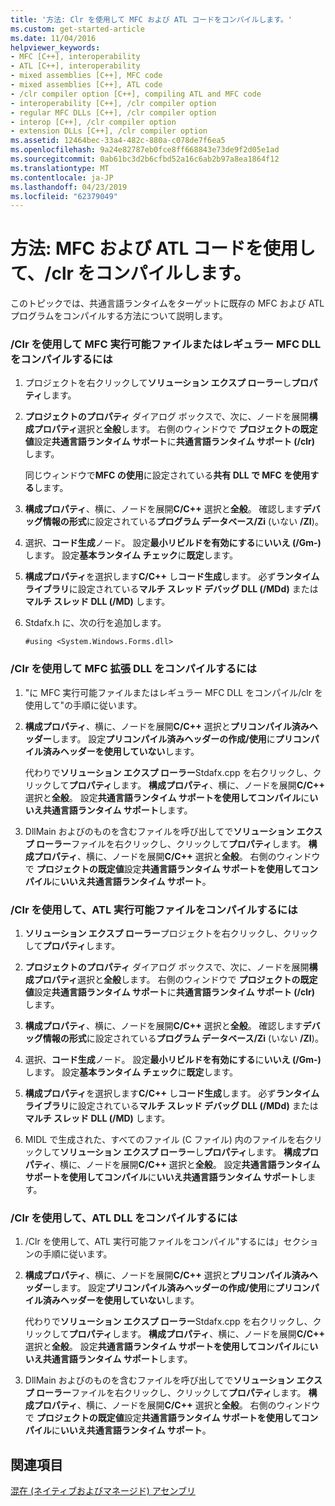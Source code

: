 ```yaml
---
title: '方法: Clr を使用して MFC および ATL コードをコンパイルします。'
ms.custom: get-started-article
ms.date: 11/04/2016
helpviewer_keywords:
- MFC [C++], interoperability
- ATL [C++], interoperability
- mixed assemblies [C++], MFC code
- mixed assemblies [C++], ATL code
- /clr compiler option [C++], compiling ATL and MFC code
- interoperability [C++], /clr compiler option
- regular MFC DLLs [C++], /clr compiler option
- interop [C++], /clr compiler option
- extension DLLs [C++], /clr compiler option
ms.assetid: 12464bec-33a4-482c-880a-c078de7f6ea5
ms.openlocfilehash: 9a24e82787eb0fce8ff668843e73de9f2d05e1ad
ms.sourcegitcommit: 0ab61bc3d2b6cfbd52a16c6ab2b97a8ea1864f12
ms.translationtype: MT
ms.contentlocale: ja-JP
ms.lasthandoff: 04/23/2019
ms.locfileid: "62379049"
---
```

# <a name="how-to-compile-mfc-and-atl-code-by-using-clr"></a>方法: MFC および ATL コードを使用して、/clr をコンパイルします。

このトピックでは、共通言語ランタイムをターゲットに既存の MFC および ATL プログラムをコンパイルする方法について説明します。

### <a name="to-compile-an-mfc-executable-or-regular-mfc-dll-by-using-clr"></a>/Clr を使用して MFC 実行可能ファイルまたはレギュラー MFC DLL をコンパイルするには

1. プロジェクトを右クリックして**ソリューション エクスプ ローラー**し**プロパティ**します。

1. **プロジェクトのプロパティ** ダイアログ ボックスで、次に、ノードを展開**構成プロパティ**選択と**全般**します。 右側のウィンドウで **プロジェクトの既定値**設定**共通言語ランタイム サポート**に**共通言語ランタイム サポート (/clr)** します。

   同じウィンドウで**MFC の使用**に設定されている**共有 DLL で MFC を使用する**します。

1. **構成プロパティ**、横に、ノードを展開**C/C++** 選択と**全般**。 確認します**デバッグ情報の形式**に設定されている**プログラム データベース/Zi** (いない **/ZI**)。

1. 選択、**コード生成**ノード。 設定**最小リビルドを有効にする**に**いいえ (/Gm-)** します。 設定**基本ランタイム チェック**に**既定**します。

1. **構成プロパティ**を選択します**C/C++** し**コード生成**します。 必ず**ランタイム ライブラリ**に設定されている**マルチ スレッド デバッグ DLL (/MDd)** または**マルチ スレッド DLL (/MD)** します。

1. Stdafx.h に、次の行を追加します。

    ```
    #using <System.Windows.Forms.dll>
    ```

### <a name="to-compile-an-mfc-extension-dll-by-using-clr"></a>/Clr を使用して MFC 拡張 DLL をコンパイルするには

1. "に MFC 実行可能ファイルまたはレギュラー MFC DLL をコンパイル/clr を使用して"の手順に従います。

1. **構成プロパティ**、横に、ノードを展開**C/C++** 選択と**プリコンパイル済みヘッダー**します。 設定**プリコンパイル済みヘッダーの作成/使用**に**プリコンパイル済みヘッダーを使用していない**します。

   代わりで**ソリューション エクスプ ローラー**Stdafx.cpp を右クリックし、クリックして**プロパティ**します。 **構成プロパティ**、横に、ノードを展開**C/C++** 選択と**全般**。 設定**共通言語ランタイム サポートを使用してコンパイル**に**いいえ共通言語ランタイム サポート**します。

1. DllMain およびのものを含むファイルを呼び出してで**ソリューション エクスプ ローラー**ファイルを右クリックし、クリックして**プロパティ**します。 **構成プロパティ**、横に、ノードを展開**C/C++** 選択と**全般**。 右側のウィンドウで **プロジェクトの既定値**設定**共通言語ランタイム サポートを使用してコンパイル**に**いいえ共通言語ランタイム サポート**。

### <a name="to-compile-an-atl-executable-by-using-clr"></a>/Clr を使用して、ATL 実行可能ファイルをコンパイルするには

1. **ソリューション エクスプ ローラー**プロジェクトを右クリックし、クリックして**プロパティ**します。

1. **プロジェクトのプロパティ** ダイアログ ボックスで、次に、ノードを展開**構成プロパティ**選択と**全般**します。 右側のウィンドウで **プロジェクトの既定値**設定**共通言語ランタイム サポート**に**共通言語ランタイム サポート (/clr)** します。

1. **構成プロパティ**、横に、ノードを展開**C/C++** 選択と**全般**。 確認します**デバッグ情報の形式**に設定されている**プログラム データベース/Zi** (いない **/ZI**)。

1. 選択、**コード生成**ノード。 設定**最小リビルドを有効にする**に**いいえ (/Gm-)** します。 設定**基本ランタイム チェック**に**既定**します。

1. **構成プロパティ**を選択します**C/C++** し**コード生成**します。 必ず**ランタイム ライブラリ**に設定されている**マルチ スレッド デバッグ DLL (/MDd)** または**マルチ スレッド DLL (/MD)** します。

1. MIDL で生成された、すべてのファイル (C ファイル) 内のファイルを右クリックして**ソリューション エクスプ ローラー**し**プロパティ**します。 **構成プロパティ**、横に、ノードを展開**C/C++** 選択と**全般**。 設定**共通言語ランタイム サポートを使用してコンパイル**に**いいえ共通言語ランタイム サポート**します。

### <a name="to-compile-an-atl-dll-by-using-clr"></a>/Clr を使用して、ATL DLL をコンパイルするには

1. /Clr を使用して、ATL 実行可能ファイルをコンパイル"するには」セクションの手順に従います。

1. **構成プロパティ**、横に、ノードを展開**C/C++** 選択と**プリコンパイル済みヘッダー**します。 設定**プリコンパイル済みヘッダーの作成/使用**に**プリコンパイル済みヘッダーを使用していない**します。

   代わりで**ソリューション エクスプ ローラー**Stdafx.cpp を右クリックし、クリックして**プロパティ**します。 **構成プロパティ**、横に、ノードを展開**C/C++** 選択と**全般**。 設定**共通言語ランタイム サポートを使用してコンパイル**に**いいえ共通言語ランタイム サポート**します。

1. DllMain およびのものを含むファイルを呼び出してで**ソリューション エクスプ ローラー**ファイルを右クリックし、クリックして**プロパティ**します。 **構成プロパティ**、横に、ノードを展開**C/C++** 選択と**全般**。 右側のウィンドウで **プロジェクトの既定値**設定**共通言語ランタイム サポートを使用してコンパイル**に**いいえ共通言語ランタイム サポート**。

## <a name="see-also"></a>関連項目

[混在 (ネイティブおよびマネージド) アセンブリ](../dotnet/mixed-native-and-managed-assemblies.md)
